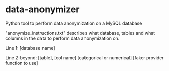 # data-anonymizer
Python tool to perform data anonymization on a MySQL database


"anonymize_instructions.txt" describes what database, tables and what columns in the data to perform data anonymization on.

Line 1: [database name]

Line 2-beyond: [table], [col name] [categorical or numerical] [faker provider function to use]
